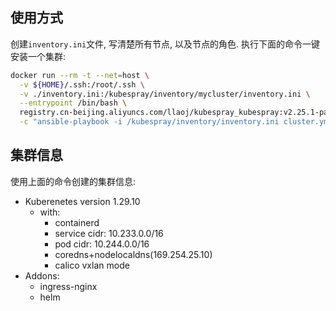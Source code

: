 ## 使用方式

创建`inventory.ini`文件, 写清楚所有节点, 以及节点的角色. 执行下面的命令一键安装一个集群:

```sh
docker run --rm -t --net=host \
  -v ${HOME}/.ssh:/root/.ssh \
  -v ./inventory.ini:/kubespray/inventory/mycluster/inventory.ini \
  --entrypoint /bin/bash \
  registry.cn-beijing.aliyuncs.com/llaoj/kubespray_kubespray:v2.25.1-patch-0.1 \
  -c "ansible-playbook -i /kubespray/inventory/inventory.ini cluster.yml -vvv"
```
## 集群信息

使用上面的命令创建的集群信息:

- Kuberenetes version 1.29.10
  - with:
    - containerd
    - service cidr: 10.233.0.0/16
    - pod cidr: 10.244.0.0/16
    - coredns+nodelocaldns(169.254.25.10)
    - calico vxlan mode
- Addons:
  - ingress-nginx
  - helm